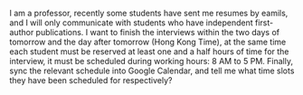 I am a professor, recently some students have sent me resumes by eamils, and I will only communicate with students who have independent first-author publications. I want to finish the interviews within the two days of tomorrow and the day after tomorrow (Hong Kong Time), at the same time each student must be reserved at least one and a half hours of time for the interview, it must be scheduled during working hours: 8 AM to 5 PM. Finally, sync the relevant schedule into Google Calendar, and tell me what time slots they have been scheduled for respectively?